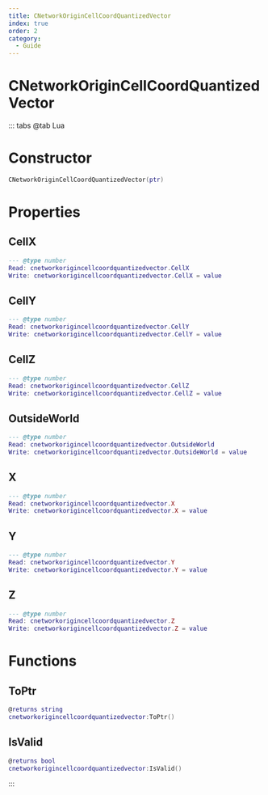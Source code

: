 ```yaml
---
title: CNetworkOriginCellCoordQuantizedVector
index: true
order: 2
category:
  - Guide
---
```


# CNetworkOriginCellCoordQuantizedVector

::: tabs
@tab Lua
# Constructor
```lua
CNetworkOriginCellCoordQuantizedVector(ptr)
```
# Properties
## CellX 
```lua
--- @type number
Read: cnetworkorigincellcoordquantizedvector.CellX
Write: cnetworkorigincellcoordquantizedvector.CellX = value
```
## CellY 
```lua
--- @type number
Read: cnetworkorigincellcoordquantizedvector.CellY
Write: cnetworkorigincellcoordquantizedvector.CellY = value
```
## CellZ 
```lua
--- @type number
Read: cnetworkorigincellcoordquantizedvector.CellZ
Write: cnetworkorigincellcoordquantizedvector.CellZ = value
```
## OutsideWorld 
```lua
--- @type number
Read: cnetworkorigincellcoordquantizedvector.OutsideWorld
Write: cnetworkorigincellcoordquantizedvector.OutsideWorld = value
```
## X 
```lua
--- @type number
Read: cnetworkorigincellcoordquantizedvector.X
Write: cnetworkorigincellcoordquantizedvector.X = value
```
## Y 
```lua
--- @type number
Read: cnetworkorigincellcoordquantizedvector.Y
Write: cnetworkorigincellcoordquantizedvector.Y = value
```
## Z 
```lua
--- @type number
Read: cnetworkorigincellcoordquantizedvector.Z
Write: cnetworkorigincellcoordquantizedvector.Z = value
```
# Functions
## ToPtr
```lua
@returns string
cnetworkorigincellcoordquantizedvector:ToPtr()
```
## IsValid
```lua
@returns bool
cnetworkorigincellcoordquantizedvector:IsValid()
```

:::
